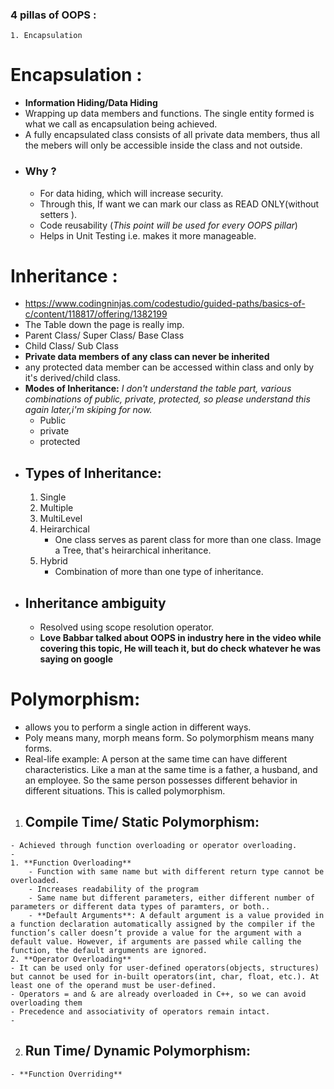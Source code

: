### 4 pillas of OOPS : 
    1. Encapsulation


# Encapsulation : 
- **Information Hiding/Data Hiding**
- Wrapping up data members and functions. The single entity formed is what we call as encapsulation being achieved. 
- A fully encapsulated class consists of all private data members, thus all the mebers will only be accessible inside the class and not outside. 
- ###  Why ? 
  -  For data hiding, which will increase security.  
  -  Through this, If want we can mark our class as READ ONLY(without setters ). 
  -  Code reusability (*This point will be used for every OOPS pillar*)
  -  Helps in Unit Testing i.e. makes it more manageable. 

# Inheritance : 
- https://www.codingninjas.com/codestudio/guided-paths/basics-of-c/content/118817/offering/1382199
- The Table down the page is really imp.
- Parent Class/ Super Class/ Base Class
- Child Class/ Sub Class
- **Private data members of any class can never be inherited** 
- any protected data member can be accessed within class and only by it's derived/child class. 
- **Modes of Inheritance:** *I don't understand the table part, various combinations of public, private, protected, so please understand this again later,i'm skiping for now.*
  - Public
  - private
  - protected
- ## Types of Inheritance: 
    1. Single 
    2. Multiple
    3. MultiLevel
    4. Heirarchical
        - One class serves as parent class for more than one class. Image a Tree, that's heirarchical inheritance.
    5. Hybrid 
        - Combination of more than one type of inheritance.
- ## Inheritance ambiguity
  - Resolved using scope resolution operator.
  - **Love Babbar talked about OOPS in industry here in the video while covering this topic, He will teach it, but do check whatever he was saying on google**
  


# Polymorphism:
  - allows you to perform a single action in different ways.
  - Poly means many, morph means form. So polymorphism means many forms.
  - Real-life example:  A person at the same time can have different characteristics. Like a man at the same time is a father, a husband, and an employee. So the same person possesses different behavior in different situations. This is called polymorphism.
  1. ## Compile Time/ Static Polymorphism:
    - Achieved through function overloading or operator overloading.
    - 
    1. **Function Overloading** 
        - Function with same name but with different return type cannot be overloaded. 
        - Increases readability of the program
        - Same name but different parameters, either different number of parameters or different data types of paramters, or both..
        - **Default Arguments**: A default argument is a value provided in a function declaration automatically assigned by the compiler if the function’s caller doesn’t provide a value for the argument with a default value. However, if arguments are passed while calling the function, the default arguments are ignored.
    2. **Operator Overloading**
    - It can be used only for user-defined operators(objects, structures) but cannot be used for in-built operators(int, char, float, etc.). At least one of the operand must be user-defined.
    - Operators = and & are already overloaded in C++, so we can avoid overloading them
    - Precedence and associativity of operators remain intact.
    - 
  2. ## Run Time/ Dynamic Polymorphism:
    - **Function Overriding**
   


